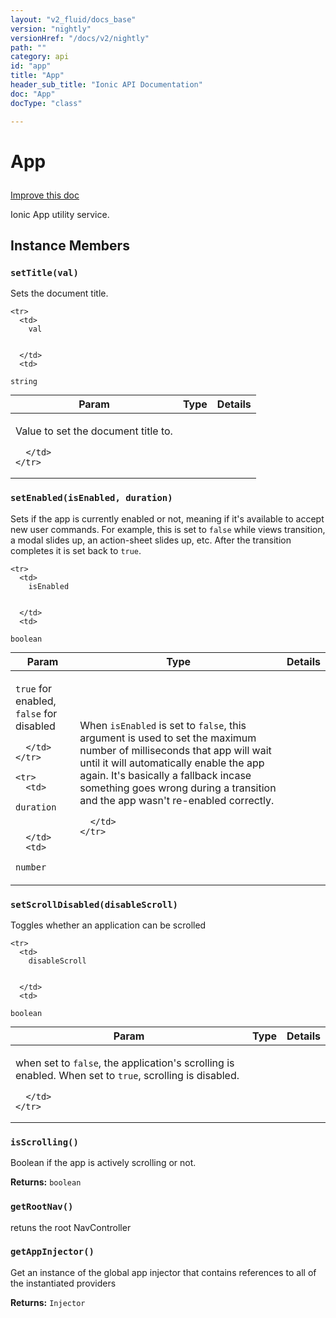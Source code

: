 ```yaml
---
layout: "v2_fluid/docs_base"
version: "nightly"
versionHref: "/docs/v2/nightly"
path: ""
category: api
id: "app"
title: "App"
header_sub_title: "Ionic API Documentation"
doc: "App"
docType: "class"

---
```










<h1 class="api-title">
<a class="anchor" name="app" href="#app"></a>

App





</h1>

<a class="improve-v2-docs" href="http://github.com/driftyco/ionic/edit/master//src/components/app/app.ts#L14">
Improve this doc
</a>






<p>Ionic App utility service.</p>




<!-- @usage tag -->


<!-- @property tags -->



<!-- instance methods on the class -->

<h2><a class="anchor" name="instance-members" href="#instance-members"></a>Instance Members</h2>

<div id="setTitle"></div>

<h3>
<a class="anchor" name="setTitle" href="#setTitle"></a>
<code>setTitle(val)</code>
  

</h3>

Sets the document title.


<table class="table param-table" style="margin:0;">
  <thead>
    <tr>
      <th>Param</th>
      <th>Type</th>
      <th>Details</th>
    </tr>
  </thead>
  <tbody>
    
    <tr>
      <td>
        val
        
        
      </td>
      <td>
        
  <code>string</code>
      </td>
      <td>
        <p>Value to set the document title to.</p>

        
      </td>
    </tr>
    
  </tbody>
</table>








<div id="setEnabled"></div>

<h3>
<a class="anchor" name="setEnabled" href="#setEnabled"></a>
<code>setEnabled(isEnabled,&nbsp;duration)</code>
  

</h3>

Sets if the app is currently enabled or not, meaning if it's
available to accept new user commands. For example, this is set to `false`
while views transition, a modal slides up, an action-sheet
slides up, etc. After the transition completes it is set back to `true`.


<table class="table param-table" style="margin:0;">
  <thead>
    <tr>
      <th>Param</th>
      <th>Type</th>
      <th>Details</th>
    </tr>
  </thead>
  <tbody>
    
    <tr>
      <td>
        isEnabled
        
        
      </td>
      <td>
        
  <code>boolean</code>
      </td>
      <td>
        <p><code>true</code> for enabled, <code>false</code> for disabled</p>

        
      </td>
    </tr>
    
    <tr>
      <td>
        duration
        
        
      </td>
      <td>
        
  <code>number</code>
      </td>
      <td>
        <p>When <code>isEnabled</code> is set to <code>false</code>, this argument
is used to set the maximum number of milliseconds that app will wait until
it will automatically enable the app again. It&#39;s basically a fallback incase
something goes wrong during a transition and the app wasn&#39;t re-enabled correctly.</p>

        
      </td>
    </tr>
    
  </tbody>
</table>








<div id="setScrollDisabled"></div>

<h3>
<a class="anchor" name="setScrollDisabled" href="#setScrollDisabled"></a>
<code>setScrollDisabled(disableScroll)</code>
  

</h3>

Toggles whether an application can be scrolled


<table class="table param-table" style="margin:0;">
  <thead>
    <tr>
      <th>Param</th>
      <th>Type</th>
      <th>Details</th>
    </tr>
  </thead>
  <tbody>
    
    <tr>
      <td>
        disableScroll
        
        
      </td>
      <td>
        
  <code>boolean</code>
      </td>
      <td>
        <p>when set to <code>false</code>, the application&#39;s
scrolling is enabled. When set to <code>true</code>, scrolling is disabled.</p>

        
      </td>
    </tr>
    
  </tbody>
</table>








<div id="isScrolling"></div>

<h3>
<a class="anchor" name="isScrolling" href="#isScrolling"></a>
<code>isScrolling()</code>
  

</h3>

Boolean if the app is actively scrolling or not.






<div class="return-value">
<i class="icon ion-arrow-return-left"></i>
<b>Returns:</b> 
  <code>boolean</code> 

</div>




<div id="getRootNav"></div>

<h3>
<a class="anchor" name="getRootNav" href="#getRootNav"></a>
<code>getRootNav()</code>
  

</h3>

retuns the root NavController











<div id="getAppInjector"></div>

<h3>
<a class="anchor" name="getAppInjector" href="#getAppInjector"></a>
<code>getAppInjector()</code>
  

</h3>

Get an instance of the global app injector that contains references to all of the instantiated providers






<div class="return-value">
<i class="icon ion-arrow-return-left"></i>
<b>Returns:</b> 
  <code>Injector</code> 

</div>







<!-- related link --><!-- end content block -->


<!-- end body block -->


